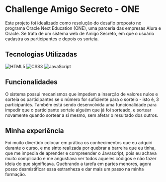 # Challenge Amigo Secreto - ONE
Este projeto foi idealizado como resolução do desafio proposto no programa Oracle Next Education (ONE), uma parceria das empresas Alura e Oracle. Se trata de um sistema web de Amigo Secreto, em que o usuário cadastra os participantes e depois os sorteia.

## Tecnologias Utilizadas
![HTML5](https://img.shields.io/badge/HTML5-E34F26?style=for-the-badge&logo=html5&logoColor=white)
![CSS3](https://img.shields.io/badge/CSS3-1572B6?style=for-the-badge&logo=css3&logoColor=white)
![JavaScript](https://img.shields.io/badge/JavaScript-F7DF1E?style=for-the-badge&logo=javascript&logoColor=black)

## Funcionalidades
O sistema possui mecanismos que impedem a inserção de valores nulos e sorteia os participantes se o número for suficiente para o sorteio - isto é, 3 participantes. Também está sendo desenvolvida uma funcionalidade para impedir que o participante sorteie alguém que já foi sorteado, e sortear novamente quando sortear a si mesmo, sem afetar o resultado dos outros.

## Minha experiência
Foi muito divertido colocar em prática os conhecimentos que eu adquiri durante o curso, e me sinto realizada por quebrar a barreira que eu tinha, que me impedia de aprender e compreender o Javascript, pois eu achava muito complicado e me angustiava ver todos aqueles códigos e não fazer ideia do que significava. Quebrando a tarefa em partes menores, agora posso desmistificar essa estranheza e dar mais um passo na minha formação.
